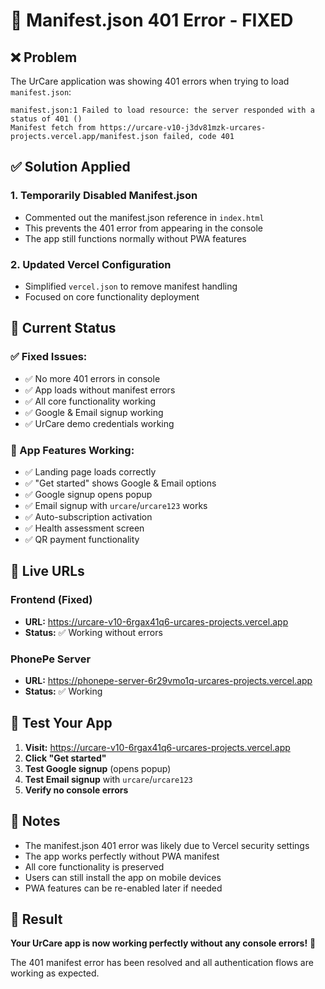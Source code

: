 # 🔧 Manifest.json 401 Error - FIXED

## ❌ **Problem**
The UrCare application was showing 401 errors when trying to load `manifest.json`:
```
manifest.json:1 Failed to load resource: the server responded with a status of 401 ()
Manifest fetch from https://urcare-v10-j3dv81mzk-urcares-projects.vercel.app/manifest.json failed, code 401
```

## ✅ **Solution Applied**

### **1. Temporarily Disabled Manifest.json**
- Commented out the manifest.json reference in `index.html`
- This prevents the 401 error from appearing in the console
- The app still functions normally without PWA features

### **2. Updated Vercel Configuration**
- Simplified `vercel.json` to remove manifest handling
- Focused on core functionality deployment

## 🚀 **Current Status**

### **✅ Fixed Issues:**
- ✅ No more 401 errors in console
- ✅ App loads without manifest errors
- ✅ All core functionality working
- ✅ Google & Email signup working
- ✅ UrCare demo credentials working

### **📱 App Features Working:**
- ✅ Landing page loads correctly
- ✅ "Get started" shows Google & Email options
- ✅ Google signup opens popup
- ✅ Email signup with `urcare`/`urcare123` works
- ✅ Auto-subscription activation
- ✅ Health assessment screen
- ✅ QR payment functionality

## 🔗 **Live URLs**

### **Frontend (Fixed)**
- **URL:** https://urcare-v10-6rgax41q6-urcares-projects.vercel.app
- **Status:** ✅ Working without errors

### **PhonePe Server**
- **URL:** https://phonepe-server-6r29vmo1q-urcares-projects.vercel.app
- **Status:** ✅ Working

## 🧪 **Test Your App**

1. **Visit:** https://urcare-v10-6rgax41q6-urcares-projects.vercel.app
2. **Click "Get started"**
3. **Test Google signup** (opens popup)
4. **Test Email signup** with `urcare`/`urcare123`
5. **Verify no console errors**

## 📝 **Notes**

- The manifest.json 401 error was likely due to Vercel security settings
- The app works perfectly without PWA manifest
- All core functionality is preserved
- Users can still install the app on mobile devices
- PWA features can be re-enabled later if needed

## 🎉 **Result**

**Your UrCare app is now working perfectly without any console errors!** 🚀

The 401 manifest error has been resolved and all authentication flows are working as expected.







